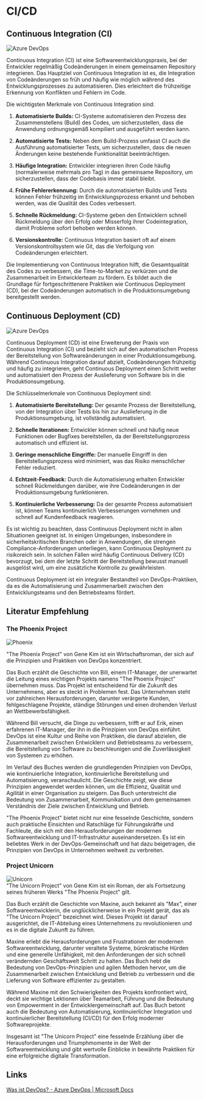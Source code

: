# CI/CD

## Continuous Integration (CI)
![Azure DevOps](Bild5.jpg)

Continuous Integration (CI) ist eine Softwareentwicklungspraxis, bei der Entwickler regelmäßig Codeänderungen in einem gemeinsamen Repository integrieren. Das Hauptziel von Continuous Integration ist es, die Integration von Codeänderungen so früh und häufig wie möglich während des Entwicklungsprozesses zu automatisieren. Dies erleichtert die frühzeitige Erkennung von Konflikten und Fehlern im Code.

Die wichtigsten Merkmale von Continuous Integration sind:

1. **Automatisierte Builds:** CI-Systeme automatisieren den Prozess des Zusammenstellens (Build) des Codes, um sicherzustellen, dass die Anwendung ordnungsgemäß kompiliert und ausgeführt werden kann.

2. **Automatisierte Tests:** Neben dem Build-Prozess umfasst CI auch die Ausführung automatisierter Tests, um sicherzustellen, dass die neuen Änderungen keine bestehende Funktionalität beeinträchtigen.

3. **Häufige Integration:** Entwickler integrieren ihren Code häufig (normalerweise mehrmals pro Tag) in das gemeinsame Repository, um sicherzustellen, dass der Codebasis immer stabil bleibt.

4. **Frühe Fehlererkennung:** Durch die automatisierten Builds und Tests können Fehler frühzeitig im Entwicklungsprozess erkannt und behoben werden, was die Qualität des Codes verbessert.

5. **Schnelle Rückmeldung:** CI-Systeme geben den Entwicklern schnell Rückmeldung über den Erfolg oder Misserfolg ihrer Codeintegration, damit Probleme sofort behoben werden können.

6. **Versionskontrolle:** Continuous Integration basiert oft auf einem Versionskontrollsystem wie Git, das die Verfolgung von Codeänderungen erleichtert.

Die Implementierung von Continuous Integration hilft, die Gesamtqualität des Codes zu verbessern, die Time-to-Market zu verkürzen und die Zusammenarbeit im Entwicklerteam zu fördern. Es bildet auch die Grundlage für fortgeschrittenere Praktiken wie Continuous Deployment (CD), bei der Codeänderungen automatisch in die Produktionsumgebung bereitgestellt werden.


## Continuous Deployment (CD)
![Azure DevOps](Bild6.jpg)

Continuous Deployment (CD) ist eine Erweiterung der Praxis von Continuous Integration (CI) und bezieht sich auf den automatischen Prozess der Bereitstellung von Softwareänderungen in einer Produktionsumgebung. Während Continuous Integration darauf abzielt, Codeänderungen frühzeitig und häufig zu integrieren, geht Continuous Deployment einen Schritt weiter und automatisiert den Prozess der Auslieferung von Software bis in die Produktionsumgebung.

Die Schlüsselmerkmale von Continuous Deployment sind:

1. **Automatisierte Bereitstellung:** Der gesamte Prozess der Bereitstellung, von der Integration über Tests bis hin zur Auslieferung in die Produktionsumgebung, ist vollständig automatisiert.

2. **Schnelle Iterationen:** Entwickler können schnell und häufig neue Funktionen oder Bugfixes bereitstellen, da der Bereitstellungsprozess automatisch und effizient ist.

3. **Geringe menschliche Eingriffe:** Der manuelle Eingriff in den Bereitstellungsprozess wird minimiert, was das Risiko menschlicher Fehler reduziert.

4. **Echtzeit-Feedback:** Durch die Automatisierung erhalten Entwickler schnell Rückmeldungen darüber, wie ihre Codeänderungen in der Produktionsumgebung funktionieren.

5. **Kontinuierliche Verbesserung:** Da der gesamte Prozess automatisiert ist, können Teams kontinuierlich Verbesserungen vornehmen und schnell auf Kundenfeedback reagieren.

Es ist wichtig zu beachten, dass Continuous Deployment nicht in allen Situationen geeignet ist. In einigen Umgebungen, insbesondere in sicherheitskritischen Branchen oder in Anwendungen, die strengen Compliance-Anforderungen unterliegen, kann Continuous Deployment zu risikoreich sein. In solchen Fällen wird häufig Continuous Delivery (CD) bevorzugt, bei dem der letzte Schritt der Bereitstellung bewusst manuell ausgelöst wird, um eine zusätzliche Kontrolle zu gewährleisten.

Continuous Deployment ist ein integraler Bestandteil von DevOps-Praktiken, da es die Automatisierung und Zusammenarbeit zwischen den Entwicklungsteams und den Betriebsteams fördert.

## Literatur Empfehlung

### The Phoenix Project
![Phoenix](Phoenix.png)

"The Phoenix Project" von Gene Kim ist ein Wirtschaftsroman, der sich auf die Prinzipien und Praktiken von DevOps konzentriert. 

Das Buch erzählt die Geschichte von Bill, einem IT-Manager, der unerwartet die Leitung eines wichtigen Projekts namens "The Phoenix Project" übernehmen muss. Das Projekt ist entscheidend für die Zukunft des Unternehmens, aber es steckt in Problemen fest. Das Unternehmen steht vor zahlreichen Herausforderungen, darunter verärgerte Kunden, fehlgeschlagene Projekte, ständige Störungen und einen drohenden Verlust an Wettbewerbsfähigkeit.

Während Bill versucht, die Dinge zu verbessern, trifft er auf Erik, einen erfahrenen IT-Manager, der ihn in die Prinzipien von DevOps einführt. DevOps ist eine Kultur und Reihe von Praktiken, die darauf abzielen, die Zusammenarbeit zwischen Entwicklern und Betriebsteams zu verbessern, die Bereitstellung von Software zu beschleunigen und die Zuverlässigkeit von Systemen zu erhöhen.

Im Verlauf des Buches werden die grundlegenden Prinzipien von DevOps, wie kontinuierliche Integration, kontinuierliche Bereitstellung und Automatisierung, veranschaulicht. Die Geschichte zeigt, wie diese Prinzipien angewendet werden können, um die Effizienz, Qualität und Agilität in einer Organisation zu steigern. Das Buch unterstreicht die Bedeutung von Zusammenarbeit, Kommunikation und dem gemeinsamen Verständnis der Ziele zwischen Entwicklung und Betrieb.

"The Phoenix Project" bietet nicht nur eine fesselnde Geschichte, sondern auch praktische Einsichten und Ratschläge für Führungskräfte und Fachleute, die sich mit den Herausforderungen der modernen Softwareentwicklung und IT-Infrastruktur auseinandersetzen. Es ist ein beliebtes Werk in der DevOps-Gemeinschaft und hat dazu beigetragen, die Prinzipien von DevOps in Unternehmen weltweit zu verbreiten.

### Project Unicorn
![Unicorn](Unicorn.png)  
"The Unicorn Project" von Gene Kim ist ein Roman, der als Fortsetzung seines früheren Werks "The Phoenix Project" gilt. 

Das Buch erzählt die Geschichte von Maxine, auch bekannt als "Max", einer Softwareentwicklerin, die unglücklicherweise in ein Projekt gerät, das als "The Unicorn Project" bezeichnet wird. Dieses Projekt ist darauf ausgerichtet, die IT-Abteilung eines Unternehmens zu revolutionieren und es in die digitale Zukunft zu führen.

Maxine erlebt die Herausforderungen und Frustrationen der modernen Softwareentwicklung, darunter veraltete Systeme, bürokratische Hürden und eine generelle Unfähigkeit, mit den Anforderungen der sich schnell verändernden Geschäftswelt Schritt zu halten. Das Buch hebt die Bedeutung von DevOps-Prinzipien und agilen Methoden hervor, um die Zusammenarbeit zwischen Entwicklung und Betrieb zu verbessern und die Lieferung von Software effizienter zu gestalten.

Während Maxine mit den Schwierigkeiten des Projekts konfrontiert wird, deckt sie wichtige Lektionen über Teamarbeit, Führung und die Bedeutung von Empowerment in der Entwicklergemeinschaft auf. Das Buch betont auch die Bedeutung von Automatisierung, kontinuierlicher Integration und kontinuierlicher Bereitstellung (CI/CD) für den Erfolg moderner Softwareprojekte.

Insgesamt ist "The Unicorn Project" eine fesselnde Erzählung über die Herausforderungen und Triumphmomente in der Welt der Softwareentwicklung und gibt wertvolle Einblicke in bewährte Praktiken für eine erfolgreiche digitale Transformation.


## Links
[Was ist DevOps? - Azure DevOps | Microsoft Docs](https://docs.microsoft.com/de-de/devops/what-is-devops)  